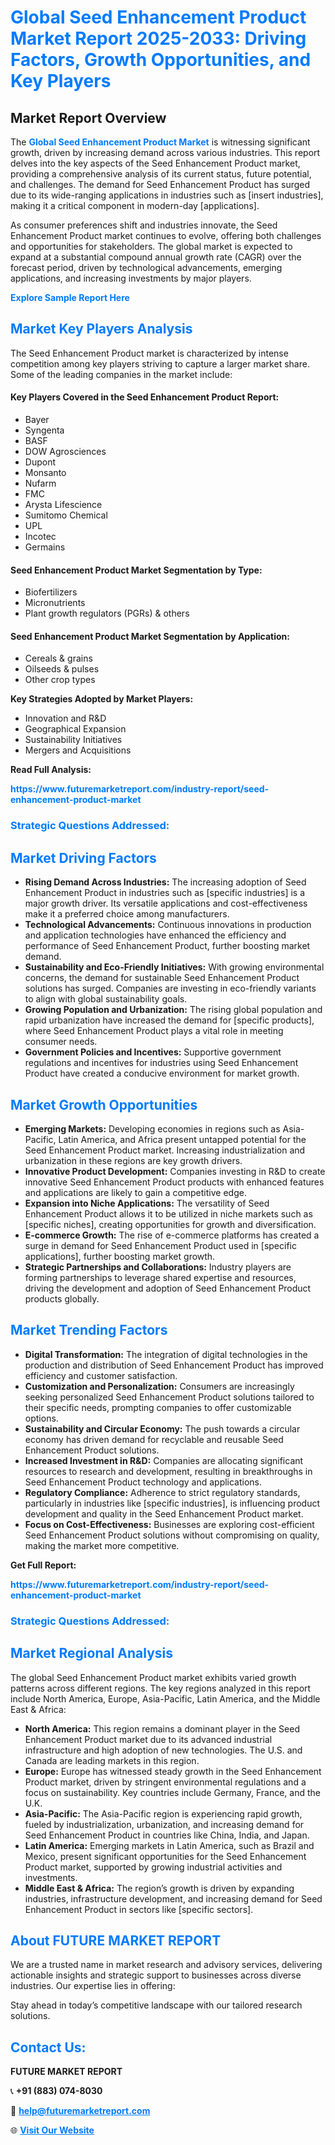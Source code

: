 <h1 style="color: #007BFF;">Global Seed Enhancement Product Market Report 2025-2033: Driving Factors, Growth Opportunities, and Key Players</h1>

<section id="overview">
<h2>Market Report Overview</h2>
<p>The <a href="https://www.futuremarketreport.com/industry-report/seed-enhancement-product-market" style="color: #007BFF; text-decoration: none;"><strong>Global Seed Enhancement Product Market</strong></a> is witnessing significant growth, driven by increasing demand across various industries. This report delves into the key aspects of the Seed Enhancement Product market, providing a comprehensive analysis of its current status, future potential, and challenges. The demand for Seed Enhancement Product has surged due to its wide-ranging applications in industries such as [insert industries], making it a critical component in modern-day [applications].</p>
<p>As consumer preferences shift and industries innovate, the Seed Enhancement Product market continues to evolve, offering both challenges and opportunities for stakeholders. The global market is expected to expand at a substantial compound annual growth rate (CAGR) over the forecast period, driven by technological advancements, emerging applications, and increasing investments by major players.</p>
</section>

<section id="overview">
<p><a href="https://www.futuremarketreport.com/request-sample/reportId=54192" style="color: #007BFF; text-decoration: none;"><strong>Explore Sample Report Here</strong></a></p>
</section>

<section id="key-players">
<h2 style="color: #007BFF;">Market Key Players Analysis</h2>
<p>The Seed Enhancement Product market is characterized by intense competition among key players striving to capture a larger market share. Some of the leading companies in the market include:</p>
<h4>Key Players Covered in the Seed Enhancement Product Report:</h4>
<ul><li>Bayer</li><li>Syngenta</li><li>BASF</li><li>DOW Agrosciences</li><li>Dupont</li><li>Monsanto</li><li>Nufarm</li><li>FMC</li><li>Arysta Lifescience</li><li>Sumitomo Chemical</li><li>UPL</li><li>Incotec</li><li>Germains</li></ul>
<h4>Seed Enhancement Product Market Segmentation by Type:</h4>
<ul><li>Biofertilizers</li><li>Micronutrients</li><li>Plant growth regulators (PGRs) &amp; others</li></ul>

<h4>Seed Enhancement Product Market Segmentation by Application:</h4>
<ul><li>Cereals &amp; grains</li><li>Oilseeds &amp; pulses</li><li>Other crop types</li></ul>
<p><strong>Key Strategies Adopted by Market Players:</strong></p>
<ul>
<li>Innovation and R&D</li>
<li>Geographical Expansion</li>
<li>Sustainability Initiatives</li>
<li>Mergers and Acquisitions</li>
</ul>
</section>

<section>
<p><strong>Read Full Analysis: </strong></p><a href="https://www.futuremarketreport.com/industry-report/seed-enhancement-product-market" style="color: #007BFF; text-decoration: none;"><strong>https://www.futuremarketreport.com/industry-report/seed-enhancement-product-market</strong></a>
<h3 style="color: #007BFF;">Strategic Questions Addressed:</h3>
</section>

<section id="driving-factors">
<h2 style="color: #007BFF;">Market Driving Factors</h2>
<ul>
<li><strong>Rising Demand Across Industries:</strong> The increasing adoption of Seed Enhancement Product in industries such as [specific industries] is a major growth driver. Its versatile applications and cost-effectiveness make it a preferred choice among manufacturers.</li>
<li><strong>Technological Advancements:</strong> Continuous innovations in production and application technologies have enhanced the efficiency and performance of Seed Enhancement Product, further boosting market demand.</li>
<li><strong>Sustainability and Eco-Friendly Initiatives:</strong> With growing environmental concerns, the demand for sustainable Seed Enhancement Product solutions has surged. Companies are investing in eco-friendly variants to align with global sustainability goals.</li>
<li><strong>Growing Population and Urbanization:</strong> The rising global population and rapid urbanization have increased the demand for [specific products], where Seed Enhancement Product plays a vital role in meeting consumer needs.</li>
<li><strong>Government Policies and Incentives:</strong> Supportive government regulations and incentives for industries using Seed Enhancement Product have created a conducive environment for market growth.</li>
</ul>
</section>

<section id="growth-opportunities">
<h2 style="color: #007BFF;">Market Growth Opportunities</h2>
<ul>
<li><strong>Emerging Markets:</strong> Developing economies in regions such as Asia-Pacific, Latin America, and Africa present untapped potential for the Seed Enhancement Product market. Increasing industrialization and urbanization in these regions are key growth drivers.</li>
<li><strong>Innovative Product Development:</strong> Companies investing in R&D to create innovative Seed Enhancement Product products with enhanced features and applications are likely to gain a competitive edge.</li>
<li><strong>Expansion into Niche Applications:</strong> The versatility of Seed Enhancement Product allows it to be utilized in niche markets such as [specific niches], creating opportunities for growth and diversification.</li>
<li><strong>E-commerce Growth:</strong> The rise of e-commerce platforms has created a surge in demand for Seed Enhancement Product used in [specific applications], further boosting market growth.</li>
<li><strong>Strategic Partnerships and Collaborations:</strong> Industry players are forming partnerships to leverage shared expertise and resources, driving the development and adoption of Seed Enhancement Product products globally.</li>
</ul>
</section>

<section id="trending-factors">
<h2 style="color: #007BFF;">Market Trending Factors</h2>
<ul>
<li><strong>Digital Transformation:</strong> The integration of digital technologies in the production and distribution of Seed Enhancement Product has improved efficiency and customer satisfaction.</li>
<li><strong>Customization and Personalization:</strong> Consumers are increasingly seeking personalized Seed Enhancement Product solutions tailored to their specific needs, prompting companies to offer customizable options.</li>
<li><strong>Sustainability and Circular Economy:</strong> The push towards a circular economy has driven demand for recyclable and reusable Seed Enhancement Product solutions.</li>
<li><strong>Increased Investment in R&D:</strong> Companies are allocating significant resources to research and development, resulting in breakthroughs in Seed Enhancement Product technology and applications.</li>
<li><strong>Regulatory Compliance:</strong> Adherence to strict regulatory standards, particularly in industries like [specific industries], is influencing product development and quality in the Seed Enhancement Product market.</li>
<li><strong>Focus on Cost-Effectiveness:</strong> Businesses are exploring cost-efficient Seed Enhancement Product solutions without compromising on quality, making the market more competitive.</li>
</ul>
</section>

<section>
<p><strong>Get Full Report: </strong></p><a href="https://www.futuremarketreport.com/industry-report/seed-enhancement-product-market" style="color: #007BFF; text-decoration: none;"><strong>https://www.futuremarketreport.com/industry-report/seed-enhancement-product-market</strong></a>
<h3 style="color: #007BFF;">Strategic Questions Addressed:</h3>
</section>


<section id="regional-analysis">
<h2 style="color: #007BFF;">Market Regional Analysis</h2>
<p>The global Seed Enhancement Product market exhibits varied growth patterns across different regions. The key regions analyzed in this report include North America, Europe, Asia-Pacific, Latin America, and the Middle East & Africa:</p>
<ul>
<li><strong>North America:</strong> This region remains a dominant player in the Seed Enhancement Product market due to its advanced industrial infrastructure and high adoption of new technologies. The U.S. and Canada are leading markets in this region.</li>
<li><strong>Europe:</strong> Europe has witnessed steady growth in the Seed Enhancement Product market, driven by stringent environmental regulations and a focus on sustainability. Key countries include Germany, France, and the U.K.</li>
<li><strong>Asia-Pacific:</strong> The Asia-Pacific region is experiencing rapid growth, fueled by industrialization, urbanization, and increasing demand for Seed Enhancement Product in countries like China, India, and Japan.</li>
<li><strong>Latin America:</strong> Emerging markets in Latin America, such as Brazil and Mexico, present significant opportunities for the Seed Enhancement Product market, supported by growing industrial activities and investments.</li>
<li><strong>Middle East & Africa:</strong> The region’s growth is driven by expanding industries, infrastructure development, and increasing demand for Seed Enhancement Product in sectors like [specific sectors].</li>
</ul>
</section>

<footer>
<h2 style="color: #007BFF;">About FUTURE MARKET REPORT</h2>
<p>We are a trusted name in market research and advisory services, delivering actionable insights and strategic support to businesses across diverse industries. Our expertise lies in offering:</p>

<p>Stay ahead in today’s competitive landscape with our tailored research solutions.</p>

<h2 style="color: #007BFF;">Contact Us:</h2>
<p><strong>FUTURE MARKET REPORT</strong></p>
<p>📞 <strong>+91 (883) 074-8030</strong></p>
<p>📧 <strong><a href="mailto:help@futuremarketreport.com" style="color: #007BFF;">help@futuremarketreport.com</a></strong></p>
<p>🌐 <strong><a href="https://www.futuremarketreport.com/" style="color: #007BFF;">Visit Our Website</a></strong></p>
</footer>